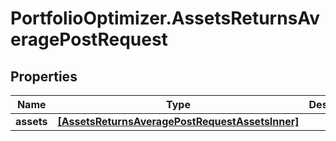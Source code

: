# PortfolioOptimizer.AssetsReturnsAveragePostRequest

## Properties

Name | Type | Description | Notes
------------ | ------------- | ------------- | -------------
**assets** | [**[AssetsReturnsAveragePostRequestAssetsInner]**](AssetsReturnsAveragePostRequestAssetsInner.md) |  | 


